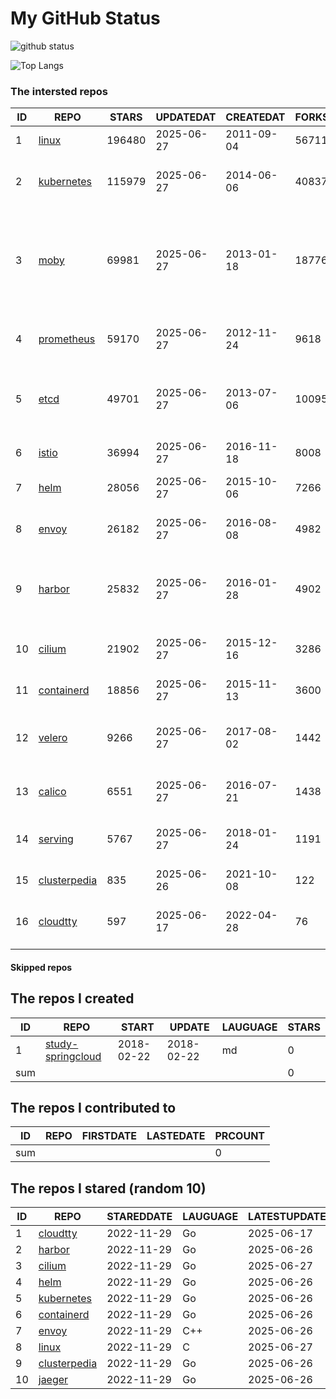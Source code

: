 # My GitHub Status

<img src="https://github-readme-stats-1.yihong0618.vercel.app/api?username=daoqingniu&show_icons=true&&&hide_title=true&count_private=true" alt="github status" />

![Top Langs](https://github-readme-stats-1.yihong0618.vercel.app/api/top-langs/?username=daoqingniu&layout=compact)

<!--START_SECTION:github_repos-->
### The intersted repos
| ID |                              REPO                               | STARS  | UPDATEDAT  | CREATEDAT  | FORKSCOUNT |                                                DESCRIPTIONS                                                |
|----|-----------------------------------------------------------------|--------|------------|------------|------------|------------------------------------------------------------------------------------------------------------|
|  1 | [linux](https://github.com/torvalds/linux)                      | 196480 | 2025-06-27 | 2011-09-04 |      56711 | Linux kernel source tree                                                                                   |
|  2 | [kubernetes](https://github.com/kubernetes/kubernetes)          | 115979 | 2025-06-27 | 2014-06-06 |      40837 | Production-Grade Container Scheduling and Management                                                       |
|  3 | [moby](https://github.com/moby/moby)                            |  69981 | 2025-06-27 | 2013-01-18 |      18776 | The Moby Project - a collaborative project for the container ecosystem to assemble container-based systems |
|  4 | [prometheus](https://github.com/prometheus/prometheus)          |  59170 | 2025-06-27 | 2012-11-24 |       9618 | The Prometheus monitoring system and time series database.                                                 |
|  5 | [etcd](https://github.com/etcd-io/etcd)                         |  49701 | 2025-06-27 | 2013-07-06 |      10095 | Distributed reliable key-value store for the most critical data of a distributed system                    |
|  6 | [istio](https://github.com/istio/istio)                         |  36994 | 2025-06-27 | 2016-11-18 |       8008 | Connect, secure, control, and observe services.                                                            |
|  7 | [helm](https://github.com/helm/helm)                            |  28056 | 2025-06-27 | 2015-10-06 |       7266 | The Kubernetes Package Manager                                                                             |
|  8 | [envoy](https://github.com/envoyproxy/envoy)                    |  26182 | 2025-06-27 | 2016-08-08 |       4982 | Cloud-native high-performance edge/middle/service proxy                                                    |
|  9 | [harbor](https://github.com/goharbor/harbor)                    |  25832 | 2025-06-27 | 2016-01-28 |       4902 | An open source trusted cloud native registry project that stores, signs, and scans content.                |
| 10 | [cilium](https://github.com/cilium/cilium)                      |  21902 | 2025-06-27 | 2015-12-16 |       3286 | eBPF-based Networking, Security, and Observability                                                         |
| 11 | [containerd](https://github.com/containerd/containerd)          |  18856 | 2025-06-27 | 2015-11-13 |       3600 | An open and reliable container runtime                                                                     |
| 12 | [velero](https://github.com/vmware-tanzu/velero)                |   9266 | 2025-06-27 | 2017-08-02 |       1442 | Backup and migrate Kubernetes applications and their persistent volumes                                    |
| 13 | [calico](https://github.com/projectcalico/calico)               |   6551 | 2025-06-27 | 2016-07-21 |       1438 | Cloud native networking and network security                                                               |
| 14 | [serving](https://github.com/knative/serving)                   |   5767 | 2025-06-27 | 2018-01-24 |       1191 | Kubernetes-based, scale-to-zero, request-driven compute                                                    |
| 15 | [clusterpedia](https://github.com/clusterpedia-io/clusterpedia) |    835 | 2025-06-26 | 2021-10-08 |        122 | The Encyclopedia of Kubernetes clusters                                                                    |
| 16 | [cloudtty](https://github.com/cloudtty/cloudtty)                |    597 | 2025-06-17 | 2022-04-28 |         76 | A Friendly Kubernetes CloudShell (Web Terminal) !                                                          |



#### Skipped repos
<!--END_SECTION:github_repos-->

<!--START_SECTION:my_github-->
## The repos I created
| ID  |                                 REPO                                 |   START    |   UPDATE   | LAUGUAGE | STARS |
|-----|----------------------------------------------------------------------|------------|------------|----------|-------|
|   1 | [study-springcloud](https://github.com/daoqingniu/study-springcloud) | 2018-02-22 | 2018-02-22 | md       |     0 |
| sum |                                                                      |            |            |          |     0 |

## The repos I contributed to
| ID  | REPO | FIRSTDATE | LASTEDATE | PRCOUNT |
|-----|------|-----------|-----------|---------|
| sum |      |           |           |       0 |

## The repos I stared (random 10)
| ID |                              REPO                               | STAREDDATE | LAUGUAGE | LATESTUPDATE |
|----|-----------------------------------------------------------------|------------|----------|--------------|
|  1 | [cloudtty](https://github.com/cloudtty/cloudtty)                | 2022-11-29 | Go       | 2025-06-17   |
|  2 | [harbor](https://github.com/goharbor/harbor)                    | 2022-11-29 | Go       | 2025-06-26   |
|  3 | [cilium](https://github.com/cilium/cilium)                      | 2022-11-29 | Go       | 2025-06-27   |
|  4 | [helm](https://github.com/helm/helm)                            | 2022-11-29 | Go       | 2025-06-26   |
|  5 | [kubernetes](https://github.com/kubernetes/kubernetes)          | 2022-11-29 | Go       | 2025-06-26   |
|  6 | [containerd](https://github.com/containerd/containerd)          | 2022-11-29 | Go       | 2025-06-26   |
|  7 | [envoy](https://github.com/envoyproxy/envoy)                    | 2022-11-29 | C++      | 2025-06-26   |
|  8 | [linux](https://github.com/torvalds/linux)                      | 2022-11-29 | C        | 2025-06-27   |
|  9 | [clusterpedia](https://github.com/clusterpedia-io/clusterpedia) | 2022-11-29 | Go       | 2025-06-26   |
| 10 | [jaeger](https://github.com/jaegertracing/jaeger)               | 2022-11-29 | Go       | 2025-06-26   |

<!--END_SECTION:my_github-->
